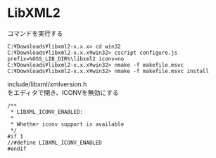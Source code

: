 # LibXML2

コマンドを実行する
```
C:¥Downloads¥libxml2-x.x.x> cd win32
C:¥Downloads¥libxml2-x.x.x¥win32> cscript configure.js prefix=%OSS_LIB_DIR%\libxml2 iconv=no
C:¥Downloads¥libxml2-x.x.x¥win32> nmake -f makefile.msvc
C:¥Downloads¥libxml2-x.x.x¥win32> nmake -f makefile.msvc install
```

include/libxml/xmlversion.h  
をエディタで開き、ICONVを無効にする  
```
/**
 * LIBXML_ICONV_ENABLED:
 *
 * Whether iconv support is available
 */
#if 1
//#define LIBXML_ICONV_ENABLED
#endif
```
